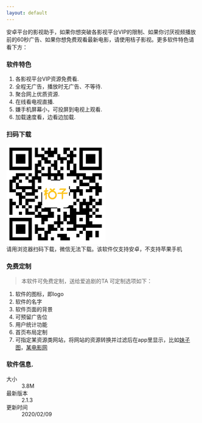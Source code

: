 ```yaml
---
layout: default
---
```


安卓平台的影视助手，如果你想突破各影视平台VIP的限制、如果你讨厌视频播放前的60秒广告、如果你想免费观看最新电影，请使用桔子影视。更多软件特色请看下方：

### 软件特色

1.  各影视平台VIP资源免费看.
2.  全程无广告，播放时无广告、不等待.
3.  聚合网上优质资源.
4.  在线看电视直播.
5.  嫌手机屏幕小，可投屏到电视上观看.
6.  加载速度看，边看边加载.

### 扫码下载

![二维码](assets/img/erw.png)
<br>请用浏览器扫码下载，微信无法下载。该软件仅支持安卓，不支持苹果手机

### 免费定制

> 本软件可免费定制，送给爱追剧的TA
> 可定制选项如下：
1. 软件的图标，即logo
2. 软件的名字
3. 软件页面的背景
4. 可预留广告位
5. 用户统计功能
6. 首页布局定制
7. 可指定某资源类网站，将网站的资源转换并过滤后在app里显示，比如[妹子图](https://www.meizitu.com/)，[某电影网](http://www.k2938.com/)


### 软件信息.

<dl>
<dt>大小</dt>
<dd>3.8M</dd>
<dt>最新版本</dt>
<dd>2.1.3</dd>
<dt>更新时间</dt>
<dd>2020/02/09</dd>
</dl>

